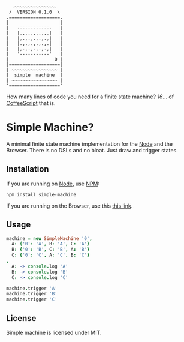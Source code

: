 ```shell
  .~~~~~~~~~~~~~~~.
 /  VERSION 0.1.0  \
.===================.
|                   |
|   .-----------.   |
|   |.,.,.,.,.,.|   |
|   |,.,.,.,.,.,|   |
|   |.,.,.,.,.,.|   |
|   |,.,.,.,.,.,|   |
|   '-----------'   |
|                 O |
|===================|
| ~~~~~~~~~~~~~~~~~ |
|  simple  machine  |
| ~~~~~~~~~~~~~~~~~ |
'==================='
```

How many lines of code you need for a finite state machine? *16*... of
[CoffeeScript][cs] that is.

Simple Machine?
===============

A minimal finite state machine implementation for the [Node][nd] and the
Browser. There is no DSLs and no bloat. Just draw and trigger states.

Installation
------------

If you are running on [Node][nd], use [NPM][np]:

    npm install simple-machine

If you are running on the Browser, use this [this link][dw].

Usage
-----

```coffeescript
machine = new SimpleMachine '0',
  A: {'0': 'A', B: 'A', C: 'A'}
  B: {'0': 'B', C: 'B', A: 'B'}
  C: {'0': 'C', A: 'C', B: 'C'}
,
  A: -> console.log 'A'
  B: -> console.log 'B'
  C: -> console.log 'C'

machine.trigger 'A'
machine.trigger 'B'
machine.trigger 'C'
```

License
-------

Simple machine is licensed under MIT.

[nd]: http://nodejs.org/
[np]: http://npmjs.org/
[cs]: http://coffeescript.org/
[dw]: https://raw.github.com/gsamokovarov/simple-machine/master/simple-machine.min.js